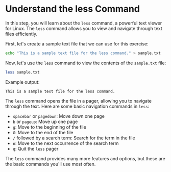 # Understand the less Command

In this step, you will learn about the `less` command, a powerful text viewer for Linux. The `less` command allows you to view and navigate through text files efficiently.

First, let's create a sample text file that we can use for this exercise:

```bash
echo "This is a sample text file for the less command." > sample.txt
```

Now, let's use the `less` command to view the contents of the `sample.txt` file:

```bash
less sample.txt
```

Example output:

```
This is a sample text file for the less command.
```

The `less` command opens the file in a pager, allowing you to navigate through the text. Here are some basic navigation commands in `less`:

- `spacebar` or `pagedown`: Move down one page
- `b` or `pageup`: Move up one page
- `g`: Move to the beginning of the file
- `G`: Move to the end of the file
- `/` followed by a search term: Search for the term in the file
- `n`: Move to the next occurrence of the search term
- `q`: Quit the `less` pager

The `less` command provides many more features and options, but these are the basic commands you'll use most often.
